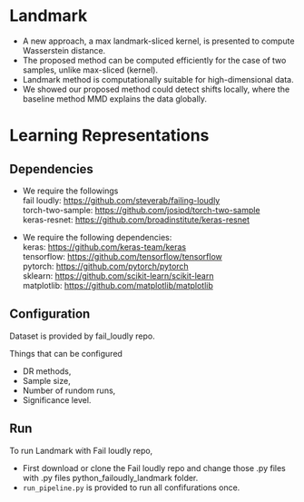 # Landmark


* A new approach, a max landmark-sliced kernel, is presented to compute Wasserstein distance. 
* The proposed method can be computed efficiently for the case of two samples, unlike max-sliced (kernel).
* Landmark method is computationally suitable for high-dimensional data.
* We showed our proposed method could detect shifts locally, where the baseline method MMD explains the data globally. 


# Learning Representations

## Dependencies 

* We require the followings<br>
fail loudly: https://github.com/steverab/failing-loudly<br>
torch-two-sample: https://github.com/josipd/torch-two-sample<br>
keras-resnet: https://github.com/broadinstitute/keras-resnet<br>



* We require the following dependencies:<br>
keras: https://github.com/keras-team/keras<br>
tensorflow: https://github.com/tensorflow/tensorflow<br>
pytorch: https://github.com/pytorch/pytorch<br>
sklearn: https://github.com/scikit-learn/scikit-learn<br>
matplotlib: https://github.com/matplotlib/matplotlib


## Configuration <br>
Dataset is provided by fail_loudly repo.

Things that can be configured <br>
* DR methods,
* Sample size,
* Number of rundom runs,
* Significance level.



## Run

To run Landmark with Fail loudly repo,
* First download or clone the Fail loudly repo and change those .py files with .py files python_failoudly_landmark folder. 
* `run_pipeline.py` is provided to run all confifurations once.
